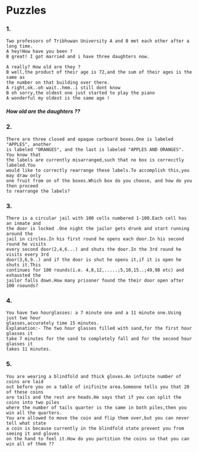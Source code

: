 # Puzzles

### 1.
    Two professors of Tribhuwan University A and B met each other after a long time.
    A hey!How have you been ?
    B great! I got married and i have three daughters now.
    
    A really? How old are they ?
    B well,the product of their age is 72,and the sum of their ages is the same as 
    the number on that building over there.
    A right,ok..oh wait..hmm..i still dont know
    B oh sorry,the oldest one just started to play the piano
    A wonderful my oldest is the same age !
   
   ##### How old are the daughters ??

### 2.
    There are three closed and opaque carboard boxes.One is labeled "APPLES", another
    is labeled "ORANGES", and the last is labeled "APPLES AND ORANGES". You know that
    the labels are currently misarranged,such that no box is correcctly labeled.You 
    would like to correctly rearrange these labels.To accomplish this,you may draw only
    one fruit from on of the boxes.Which box do you choose, and how do you then proceed
    to rearrange the labels?
    
### 3.
    There is a circular jail with 100 cells numbered 1-100.Each cell has an inmate and 
    the door is locked .One night the jailor gets drunk and start running around the 
    jail in circles.In his first round he opens each door.In his second round he visits
    every second door(2,4,6...) and shuts the door.In the 3rd round he visits every 3rd
    door(3,6,9..) and if the door is shut he opens it,if it is open he shuts it.This 
    continues for 100 rounds(i.e. 4,8,12,.....;5,10,15..;49,98 etc) and exhausted the 
    jailor falls down.How many prisoner found the their door open after 100 roounds?
    
### 4.
    You have two hourglasses: a 7 minute one and a 11 minute one.Using just two hour 
    glasses,accurately time 15 minutes.
    Explanation:- The two hour glasses filled with sand,for the first hour glasses it
    take 7 minutes for the sand to completely fall and for the second hour glasses it 
    takes 11 minutes.
    
### 5.
    You are wearing a blindfold and thick gloves.An infinite number of coins are laid
    out before you on a table of inifinite area.Someone tells you that 20 of these coins
    are tails and the rest are heads.He says that if you can split the coins into two piles
    where the number of tails quarter is the same in both piles,then you win all the quarters.
    You are allowed to move the coin and flip them over,but you can never tell what state 
    a coin is because currently in the blindfold state prevent you from seeing it and gloves
    on the hand to feel it.How do you partition the coins so that you can win all of them ??
    
